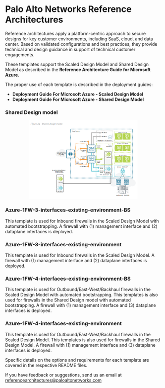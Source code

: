 # Palo Alto Networks Reference Architectures

Reference architectures apply a platform-centric approach to secure designs for key customer environments, including SaaS, cloud, and data center. Based on validated configurations and best practices, they provide technical and design guidance in support of technical customer engagements.

 These templates support the Scaled Design Model and Shared Design Model as described in the **Reference Architecture Guide for Microsoft Azure**.
 
 The proper use of each template is described in the deployment guides:
 - **Deployment Guide For Microsoft Azure - Scaled Design Model**
 - **Deployment Guide For Microsoft Azure - Shared Design Model**

### Shared Design model
 <p align="center">
  <img src="./Azure-1FW-4-interfaces-existing-environment/arch-ref.png" width="350" title="hover text">
</p>
 
 ### Azure-1FW-3-interfaces-existing-environment-BS
 This template is used for Inbound firewalls in the Scaled Design Model with automated bootstrapping.
 A firewall with (1) management interface and (2) dataplane interfaces is deployed.
 
 ### Azure-1FW-3-interfaces-existing-environment
 This template is used for Inbound firewalls in the Scaled Design Model.
 A firewall with (1) management interface and (2) dataplane interfaces is deployed.
 
 ### Azure-1FW-4-interfaces-existing-environment-BS
 This template is used for Outbound/East-West/Backhaul firewalls in the Scaled Design Model with automated bootstrapping.
 This templates is also used for firewalls in the Shared Design model with automated bootstrapping.
 A firewall with (1) management interface and (3) dataplane interfaces is deployed.
 
 ### Azure-1FW-4-interfaces-existing-environment
 This template is used for Outbound/East-West/Backhaul firewalls in the Scaled Design Model.
 This templates is also used for firewalls in the Shared Design Model.
 A firewall with (1) management interface and (3) dataplane interfaces is deployed.
 
 Specific details on the options and requirements for each template are covered in the respective README files.

If you have feedback or suggestions, send us an email at referencearchitectures@paloaltonetworks.com
